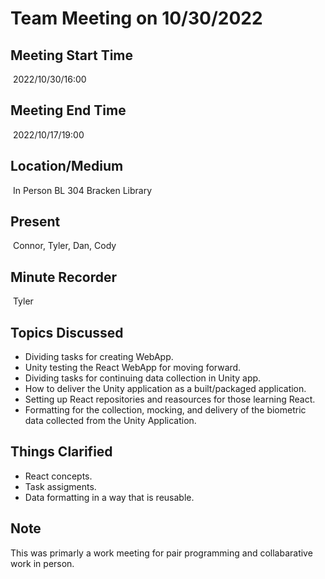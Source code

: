 # Team Meeting on 10/30/2022
## Meeting Start Time
​
2022/10/30/16:00
​
## Meeting End Time
​
2022/10/17/19:00
​
## Location/Medium
​
In Person BL 304
Bracken Library
​
## Present
​
Connor, Tyler, Dan, Cody
​
## Minute Recorder
​
Tyler
​
## Topics Discussed
* Dividing tasks for creating WebApp.
* Unity testing the React WebApp for moving forward.
* Dividing tasks for continuing data collection in Unity app.
* How to deliver the Unity application as a built/packaged application.
* Setting up React repositories and reasources for those learning React.
* Formatting for the collection, mocking, and delivery of the biometric data collected from the Unity Application.
​
​
## Things Clarified
* React concepts.
* Task assigments.
* Data formatting in a way that is reusable.


## Note
 This was primarly a work meeting for pair programming and collabarative work in person.